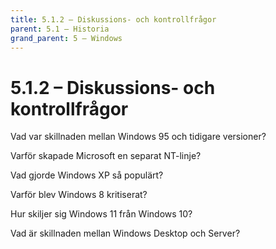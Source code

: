 ```yaml
---
title: 5.1.2 – Diskussions- och kontrollfrågor
parent: 5.1 – Historia
grand_parent: 5 – Windows
---
```

# 5.1.2 – Diskussions- och kontrollfrågor

Vad var skillnaden mellan Windows 95 och tidigare versioner?

Varför skapade Microsoft en separat NT-linje?

Vad gjorde Windows XP så populärt?

Varför blev Windows 8 kritiserat?

Hur skiljer sig Windows 11 från Windows 10?

Vad är skillnaden mellan Windows Desktop och Server?

